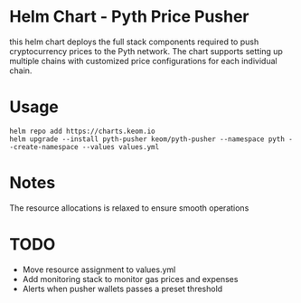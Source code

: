 # Helm Chart - Pyth Price Pusher
this helm chart deploys the full stack components required to push cryptocurrency prices to the Pyth network. The chart supports setting up multiple chains with customized price configurations for each individual chain.

# Usage
```
helm repo add https://charts.keom.io
helm upgrade --install pyth-pusher keom/pyth-pusher --namespace pyth --create-namespace --values values.yml
```

# Notes
The resource allocations is relaxed to ensure smooth operations

# TODO
- Move resource assignment to values.yml
- Add monitoring stack to monitor gas prices and expenses
- Alerts when pusher wallets passes a preset threshold